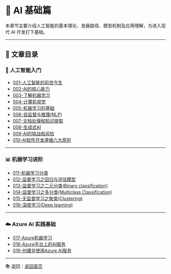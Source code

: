 # 🤖 AI 基础篇

本章节主要介绍人工智能的基本理论、发展路径、模型机制及应用理解，为进入现代 AI 开发打下基础。

---

## 📘 文章目录

### 🧠 人工智能入门

- [001-人工智能的前世今生](001-人工智能的前世今生.md)
- [002-AI的核心能力](002-AI的核心能力.md)
- [003-了解机器学习](003-了解机器学习.md)
- [004-计算机视觉](004-计算机视觉.md)
- [005-机器学习的基础](005-机器学习的基础.md)
- [006-自监督与推理(NLP)](006-自监督与推理%28NLP%29.md)
- [007-文档处理和知识提取](007-文档处理和知识提取.md)
- [008-生成式AI](008-生成式AI.md)
- [009-AI的挑战和风险](009-AI的挑战和风险.md)
- [010-AI软件开发遵循六大原则](010-AI软件开发遵循六大原则.md)

---

### 📊 机器学习进阶

- [011-机器学习分类](011-机器学习分类.md)
- [012-监督学习之回归与评估模型](012-监督学习之回归与评估模型.md)
- [013-监督学习之二元分类(Binary classification)](013-监督学习之二元分类%28Binary%20classification%29.md)
- [014-监督学习之多分类(Multiclass Classification)](014-监督学习之多分类%28Multiclass%20Classification%29.md)
- [015-无监督学习之聚类(Clustering)](015-无监督学习之聚类%28Clustering%29.md)
- [016-深度学习(Deep learning)](016-深度学习%28Deep%20learning%29.md)

---

### ☁️ Azure AI 实践基础

- [017-Azure机器学习](017-Azure机器学习.md)
- [018-Azure平台上的AI服务](018-Azure平台上的AI服务.md)
- [019-创建并使用Azure AI服务](019-创建并使用Azure%20AI服务.md)

---

📚 返回：[返回首页](../README.md)
